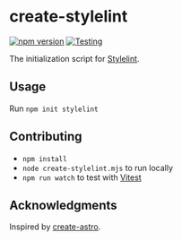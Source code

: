 # create-stylelint

[![npm version](https://img.shields.io/npm/v/create-stylelint)](https://www.npmjs.com/package/create-stylelint)
[![Testing](https://github.com/stylelint/create-stylelint/actions/workflows/testing.yml/badge.svg)](https://github.com/stylelint/create-stylelint/actions/workflows/testing.yml)

The initialization script for [Stylelint](https://github.com/stylelint/stylelint).

## Usage

Run `npm init stylelint`

## Contributing

- `npm install`
- `node create-stylelint.mjs` to run locally
- `npm run watch` to test with [Vitest](https://vitest.dev/)

## Acknowledgments

Inspired by [create-astro](https://github.com/withastro/astro/blob/main/packages/create-astro).
